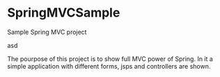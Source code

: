 # SpringMVCSample
Sample Spring MVC project

asd


The pourpose of this project is to show full MVC power of Spring. In it a simple application with different forms, jsps and controllers are shown.
